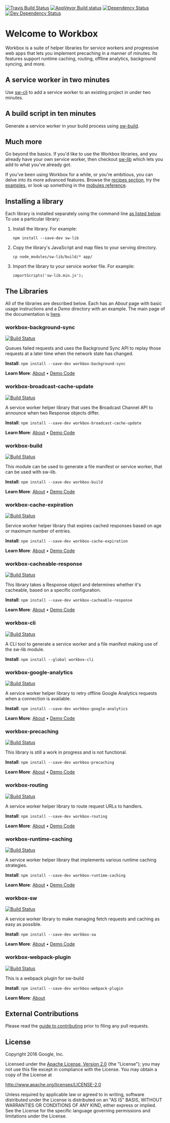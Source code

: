 <!-- DO NOT EDIT. This page is autogenerated. -->
<!-- To make changes, edit templates/README.hbs, not this file. -->
[![Travis Build Status][travis-image]][travis-url]
[![AppVeyor Build status][appveyor-image]][appveyor-url]
[![Dependency Status][dependency-image]][dependency-url]
[![Dev Dependency Status][dev-dependency-image]][dev-dependency-url]

# Welcome to Workbox

Workbox is a suite of helper libraries for service workers and progressive web
apps that lets you implement precaching in a manner of minutes. Its features
support runtime caching, routing, offline analytics, background syncing, and
more.

## A service worker in two minutes

Use [sw-cli](sw-cli) to add a service worker to an existing project in under two
minutes. 

## A build script in ten minutes

Generate a service worker in your build process
using [sw-build](sw-build).

## Much more

Go beyond the basics. If you'd like to use the Workbox libraries, and you
already have your own service worker, then checkout
[sw-lib](sw-lib) which lets
you add to what you've already got.

If you've been using Workbox for a while, or you're
ambitious, you can delve into its more advanced features. Browse the
[recipes section](recipes), try the [examples](examples), or look up
something in the [mobules reference](reference-docs/stable/latest/).

## Installing a library

Each library is installed separately using the command line [as listed below](#the-libraries). To use a particular library:

1. Install the library. For example:

   `npm install --save-dev sw-lib`
2. Copy the library's JavaScript and map files to your serving directory. 

   `cp node_modules/sw-lib/build/* app/`
3. Import the library to your service worker file. For example:

   `importScripts('sw-lib.min.js');`

## The Libraries

All of the libraries are described below. Each has an _About_ page with basic usage instructions and a _Demo_ directory with an example. The main page of the documentation is [here](https://googlechrome.github.io/sw-helpers/#main).

### workbox-background-sync

[![Build Status](https://travis-shields.appspot.com/shield/GoogleChrome/sw-helpers/master/PROJECT%3D%22workbox-background-sync%22)][travis-url]

Queues failed requests and uses the Background Sync API to replay those requests at a later time when the network state has changed.

**Install**: `npm install --save-dev workbox-background-sync`

**Learn More**: [About](https://googlechrome.github.io/sw-helpers/reference-docs/stable/latest/module-workbox-background-sync.html) •
                [Demo Code](https://github.com/GoogleChrome/sw-helpers/tree/master/packages/workbox-background-sync/demo)

### workbox-broadcast-cache-update

[![Build Status](https://travis-shields.appspot.com/shield/GoogleChrome/sw-helpers/master/PROJECT%3D%22workbox-broadcast-cache-update%22)][travis-url]

A service worker helper library that uses the Broadcast Channel API to announce when two Response objects differ.

**Install**: `npm install --save-dev workbox-broadcast-cache-update`

**Learn More**: [About](https://googlechrome.github.io/sw-helpers/reference-docs/stable/latest/module-workbox-broadcast-cache-update.html) •
                [Demo Code](https://github.com/GoogleChrome/sw-helpers/tree/master/packages/workbox-broadcast-cache-update/demo)

### workbox-build

[![Build Status](https://travis-shields.appspot.com/shield/GoogleChrome/sw-helpers/master/PROJECT%3D%22workbox-build%22)][travis-url]

This module can be used to generate a file manifest or service worker, that can be used with sw-lib.

**Install**: `npm install --save-dev workbox-build`

**Learn More**: [About](https://googlechrome.github.io/sw-helpers/reference-docs/stable/latest/module-workbox-build.html) •
                [Demo Code](https://github.com/GoogleChrome/sw-helpers/tree/master/packages/workbox-build/demo)

### workbox-cache-expiration

[![Build Status](https://travis-shields.appspot.com/shield/GoogleChrome/sw-helpers/master/PROJECT%3D%22workbox-cache-expiration%22)][travis-url]

Service worker helper library that expires cached responses based on age or maximum number of entries.

**Install**: `npm install --save-dev workbox-cache-expiration`

**Learn More**: [About](https://googlechrome.github.io/sw-helpers/reference-docs/stable/latest/module-workbox-cache-expiration.html) •
                [Demo Code](https://github.com/GoogleChrome/sw-helpers/tree/master/packages/workbox-cache-expiration/demo)

### workbox-cacheable-response

[![Build Status](https://travis-shields.appspot.com/shield/GoogleChrome/sw-helpers/master/PROJECT%3D%22workbox-cacheable-response%22)][travis-url]

This library takes a Response object and determines whether it&#x27;s cacheable, based on a specific configuration.

**Install**: `npm install --save-dev workbox-cacheable-response`

**Learn More**: [About](https://googlechrome.github.io/sw-helpers/reference-docs/stable/latest/module-workbox-cacheable-response.html) •
                [Demo Code](https://github.com/GoogleChrome/sw-helpers/tree/master/packages/workbox-cacheable-response/demo)

### workbox-cli

[![Build Status](https://travis-shields.appspot.com/shield/GoogleChrome/sw-helpers/master/PROJECT%3D%22workbox-cli%22)][travis-url]

A CLI tool to generate a service worker and a file manifest making use of the sw-lib module.

**Install**: `npm install --global workbox-cli`



### workbox-google-analytics

[![Build Status](https://travis-shields.appspot.com/shield/GoogleChrome/sw-helpers/master/PROJECT%3D%22workbox-google-analytics%22)][travis-url]

A service worker helper library to retry offline Google Analytics requests when a connection is available.

**Install**: `npm install --save-dev workbox-google-analytics`

**Learn More**: [About](https://googlechrome.github.io/sw-helpers/reference-docs/stable/latest/module-workbox-google-analytics.html) •
                [Demo Code](https://github.com/GoogleChrome/sw-helpers/tree/master/packages/workbox-google-analytics/demo)

### workbox-precaching

[![Build Status](https://travis-shields.appspot.com/shield/GoogleChrome/sw-helpers/master/PROJECT%3D%22workbox-precaching%22)][travis-url]

This library is still a work in progress and is not functional.

**Install**: `npm install --save-dev workbox-precaching`

**Learn More**: [About](https://googlechrome.github.io/sw-helpers/reference-docs/stable/latest/module-workbox-precaching.html) •
                [Demo Code](https://github.com/GoogleChrome/sw-helpers/tree/master/packages/workbox-precaching/demo)

### workbox-routing

[![Build Status](https://travis-shields.appspot.com/shield/GoogleChrome/sw-helpers/master/PROJECT%3D%22workbox-routing%22)][travis-url]

A service worker helper library to route request URLs to handlers.

**Install**: `npm install --save-dev workbox-routing`

**Learn More**: [About](https://googlechrome.github.io/sw-helpers/reference-docs/stable/latest/module-workbox-routing.html) •
                [Demo Code](https://github.com/GoogleChrome/sw-helpers/tree/master/packages/workbox-routing/demo)

### workbox-runtime-caching

[![Build Status](https://travis-shields.appspot.com/shield/GoogleChrome/sw-helpers/master/PROJECT%3D%22workbox-runtime-caching%22)][travis-url]

A service worker helper library that implements various runtime caching strategies.

**Install**: `npm install --save-dev workbox-runtime-caching`

**Learn More**: [About](https://googlechrome.github.io/sw-helpers/reference-docs/stable/latest/module-workbox-runtime-caching.html) •
                [Demo Code](https://github.com/GoogleChrome/sw-helpers/tree/master/packages/workbox-runtime-caching/demo)

### workbox-sw

[![Build Status](https://travis-shields.appspot.com/shield/GoogleChrome/sw-helpers/master/PROJECT%3D%22workbox-sw%22)][travis-url]

A service worker library to make managing fetch requests and caching as easy as possible.

**Install**: `npm install --save-dev workbox-sw`

**Learn More**: [About](https://googlechrome.github.io/sw-helpers/reference-docs/stable/latest/module-workbox-sw.html) •
                [Demo Code](https://github.com/GoogleChrome/sw-helpers/tree/master/packages/workbox-sw/demo)

### workbox-webpack-plugin

[![Build Status](https://travis-shields.appspot.com/shield/GoogleChrome/sw-helpers/master/PROJECT%3D%22workbox-webpack-plugin%22)][travis-url]

This is a webpack plugin for sw-build

**Install**: `npm install --save-dev workbox-webpack-plugin`

**Learn More**: [About](https://googlechrome.github.io/sw-helpers/reference-docs/stable/latest/module-workbox-webpack-plugin.html)


## External Contributions

Please read the [guide to contributing](https://googlechrome.github.io/sw-helpers/contributing.html)
prior to filing any pull requests.

## License

Copyright 2016 Google, Inc.

Licensed under the [Apache License, Version 2.0](LICENSE) (the "License");
you may not use this file except in compliance with the License. You may
obtain a copy of the License at

  http://www.apache.org/licenses/LICENSE-2.0

Unless required by applicable law or agreed to in writing, software
distributed under the License is distributed on an "AS IS" BASIS,
WITHOUT WARRANTIES OR CONDITIONS OF ANY KIND, either express or implied.
See the License for the specific language governing permissions and
limitations under the License.

[npm-url]: https://npmjs.org/package/sw-helpers
[npm-image]: https://badge.fury.io/js/sw-helpers.svg
[travis-url]: https://travis-ci.org/GoogleChrome/sw-helpers
[travis-image]: https://travis-ci.org/GoogleChrome/sw-helpers.svg?branch=master
[appveyor-image]: https://ci.appveyor.com/api/projects/status/4ct8ph4d34c5ifnw?svg=true
[appveyor-url]: https://ci.appveyor.com/project/gauntface/sw-helpers
[dependency-url]: https://david-dm.org/GoogleChrome/sw-helpers/
[dependency-image]: https://david-dm.org/GoogleChrome/sw-helpers/status.svg
[dev-dependency-url]: https://david-dm.org/GoogleChrome/sw-helpers?type=dev
[dev-dependency-image]: https://david-dm.org/GoogleChrome/sw-helpers/dev-status.svg
